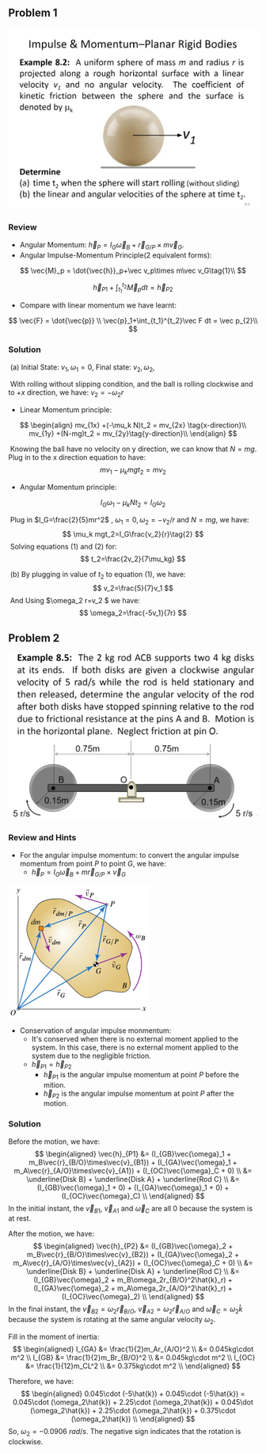 ## Problem 1

![](.\Prob1.png)

### Review

- Angular Momentum: $\vec h_P= I_G\vec \omega_B+\vec r_{G/P}\times m\vec v_G$.
- Angular Impulse-Momentum Principle(2 equivalent forms):

$$
\vec{M}_p = \dot{\vec{h}}_p+\vec v_p\times m\vec v_G\tag{1}\\
$$

$$
\vec h_{P1}+\int_{t_1}^{t_2}\vec M_p dt = \vec h_{P2}\tag{2}
$$

- Compare with linear momentum we have learnt:

$$
\vec{F} = \dot{\vec{p}} \\
\vec{p}_1+\int_{t_1}^{t_2}\vec F dt = \vec p_{2}\\
$$

<div style="page-break-after: always;"></div>

### Solution

​	(a) Initial State: $v_1, \omega_1=0$,	Final state: $v_2, \omega_2$,

​	With rolling without slipping condition, and the ball is rolling clockwise and to $+x$ direction, we have: $v_2=-\omega_2r$

- Linear Momentum principle:

$$
\begin{align}
mv_{1x} +(-\mu_k N)t_2 = mv_{2x} \tag{x-direction}\\
mv_{1y} +(N-mg)t_2 = mv_{2y}\tag{y-direction}\\
\end{align}
$$

​		Knowing the ball have no velocity on y direction, we can know that $N=mg$. Plug in to the x direction equation to have:
$$
mv_1 - \mu_kmgt_2=mv_2\tag{1}
$$

- Angular Momentum principle:

$$
I_G\omega_1-\mu_k N t_2 = I_G\omega_2
$$

​		Plug in $I_G=\frac{2}{5}mr^2$ , $\omega_1=0, \omega_2=-v_2/r$ and $N=mg$, we have:
$$
\mu_k mgt_2=I_G\frac{v_2}{r}\tag{2}
$$
​	Solving equations (1) and (2) for:
$$
t_2=\frac{2v_2}{7\mu_kg}
$$

​	(b) By plugging in value of $t_2$ to equation (1), we have:
$$
v_2=\frac{5}{7}v_1
$$
​	And Using $\omega_2 r=v_2 $ we have:
$$
\omega_2=\frac{-5v_1}{7r}
$$

<div style="page-break-after: always;"></div>

## Problem 2

<!-- ![image-20231107195436910](./Screenshot%202023-11-28%20133131.png) -->
<img src="./Screenshot 2023-12-07 223621.png" alt="oblique_impact" style="zoom:57%; center;" />

### Review and Hints
- For the angular impulse momentum: to convert the angular impulse momentum from point $P$ to point $G$, we have:
  - $\vec{h}_P = I_G\vec{\omega}_B + m\vec{r}_{G/P}\times\vec{v}_G$
<img src="./Screenshot 2023-12-07 223908.png" alt="oblique_impact" style="zoom:57%; center;" />

- Conservation of angular impulse monmentum:
  - It's conserved when there is no external moment applied to the system. In this case, there is no external moment applied to the system due to the negligible friction.
  - $\vec{h}_{P1} = \vec{h}_{P2}$
    - $\vec{h}_{P1}$ is the angular impulse momentum at point $P$ before the mition.
    - $\vec{h}_{P2}$ is the angular impulse momentum at point $P$ after the motion.


<div style="page-break-after: always;"></div>

### Solution

Before the motion, we have:
$$
\begin{aligned}
\vec{h}_{P1} &= (I_{GB}\vec{\omega}_1 + m_B\vec{r}_{B/O}\times\vec{v}_{B1}) + (I_{GA}\vec{\omega}_1 + m_A\vec{r}_{A/O}\times\vec{v}_{A1})  + (I_{OC}\vec{\omega}_C + 0) \\
&= \underline{Disk B} + \underline{Disk A} + \underline{Rod C} \\
&= (I_{GB}\vec{\omega}_1 + 0) + (I_{GA}\vec{\omega}_1 + 0) + (I_{OC}\vec{\omega}_C) \\
\end{aligned}
$$
In the initial instant, the $\vec{v}_{B1}$, $\vec{v}_{A1}$ and $\vec{\omega}_C$ are all 0 because the system is at rest.

After the motion, we have:
$$
\begin{aligned}
\vec{h}_{P2} &= (I_{GB}\vec{\omega}_2 + m_B\vec{r}_{B/O}\times\vec{v}_{B2}) + (I_{GA}\vec{\omega}_2 + m_A\vec{r}_{A/O}\times\vec{v}_{A2})  + (I_{OC}\vec{\omega}_C + 0) \\
&= \underline{Disk B} + \underline{Disk A} + \underline{Rod C} \\
&= (I_{GB}\vec{\omega}_2 + m_B\omega_2r_{B/O}^2\hat{k}_r) + (I_{GA}\vec{\omega}_2 + m_A\omega_2r_{A/O}^2\hat{k}_r) + (I_{OC}\vec{\omega}_2) \\
\end{aligned}
$$
In the final instant, the $\vec{v}_{B2} = \omega_2\vec{r}_{B/O}$, $\vec{v}_{A2} = \omega_2\vec{r}_{A/O}$ and $\vec{\omega}_C = \omega_2\hat{k}$ because the system is rotating at the same angular velocity $\omega_2$.

Fill in the moment of inertia:
$$
\begin{aligned}
I_{GA} &= \frac{1}{2}m_Ar_{A/O}^2 \\
&= 0.045kg\cdot m^2 \\
I_{GB} &= \frac{1}{2}m_Br_{B/O}^2 \\
&= 0.045kg\cdot m^2 \\
I_{OC} &= \frac{1}{12}m_CL^2 \\
&= 0.375kg\cdot m^2 \\
\end{aligned}
$$

Therefore, we have:
$$
\begin{aligned}
0.045\cdot (-5\hat{k}) + 0.045\cdot (-5\hat{k}) = 0.045\cdot (\omega_2\hat{k}) + 2.25\cdot (\omega_2\hat{k}) + 0.045\dot (\omega_2\hat{k}) + 2.25\cdot (\omega_2\hat{k}) + 0.375\cdot (\omega_2\hat{k}) \\
\end{aligned}
$$
So, $\omega_2 = -0.0906\ rad/s$. The negative sign indicates that the rotation is clockwise.